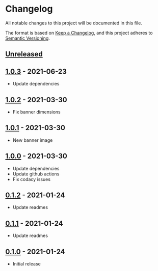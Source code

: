 # Changelog

All notable changes to this project will be documented in this file.

The format is based on [Keep a Changelog](https://keepachangelog.com/en/1.0.0/),
and this project adheres to [Semantic Versioning](https://semver.org/spec/v2.0.0.html).

## [Unreleased]

## [1.0.3][] - 2021-06-23
- Update dependencies

## [1.0.2][] - 2021-03-30
- Fix banner dimensions

## [1.0.1][] - 2021-03-30
- New banner image

## [1.0.0][] - 2021-03-30
- Update dependencies
- Update github actions
- Fix codacy issues

## [0.1.2][] - 2021-01-24
- Update readmes

## [0.1.1][] - 2021-01-24
- Update readmes

## [0.1.0][] - 2021-01-24
- Initial release

[unreleased]: https://github.com/upsect/recoil/compare/v1.0.3...HEAD
[1.0.3]: https://github.com/upsect/recoil/compare/v1.0.2...v1.0.3
[1.0.2]: https://github.com/upsect/recoil/compare/v1.0.1...v1.0.2
[1.0.1]: https://github.com/upsect/recoil/compare/v1.0.0...v1.0.1
[1.0.0]: https://github.com/upsect/recoil/compare/v0.1.2...v1.0.0
[0.1.2]: https://github.com/upsect/recoil/compare/v0.1.1...v0.1.2
[0.1.1]: https://github.com/upsect/recoil/compare/v0.1.0...v0.1.1
[0.1.0]: https://github.com/upsect/recoil/releases/tag/v0.1.0
